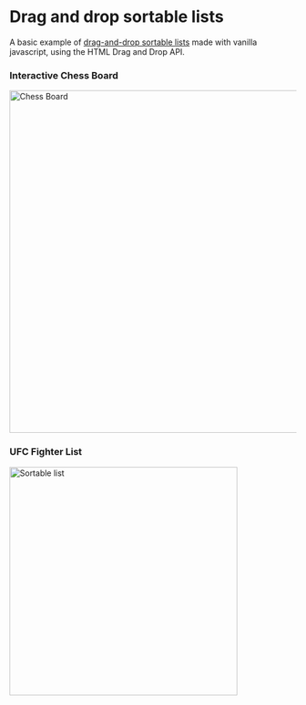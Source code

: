 # Drag and drop sortable lists
A basic example of <a href="https://janisjuniors.github.io/Drag-and-Drop/">drag-and-drop sortable lists</a> made with vanilla javascript, using the HTML Drag and Drop API. 

### Interactive Chess Board
<img src="https://user-images.githubusercontent.com/104723218/224388535-56f6679a-3ce3-42c2-b2ae-778b411fd501.png" alt="Chess Board" width="600">

### UFC Fighter List
<img src="https://user-images.githubusercontent.com/104723218/221425491-e5d38eef-8114-4e2c-bc5b-fdc682034d9d.png" alt="Sortable list" width="400">

